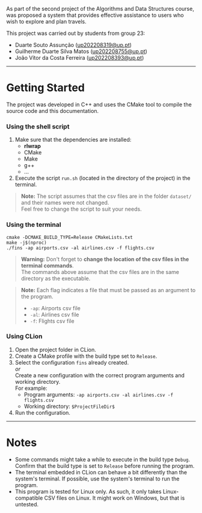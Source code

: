 As part of the second project of the Algorithms and Data Structures course, was proposed a system that provides
effective assistance to users who wish to explore and plan travels. 

This project was carried out by students from group 23: 
 - Duarte Souto Assunção (up202208319@up.pt) 
 - Guilherme Duarte Silva Matos (up202208755@up.pt)
 - João Vítor da Costa Ferreira (up202208393@up.pt)

---

# Getting Started

The project was developed in C++ and uses the CMake tool to compile the source code and this documentation.

### Using the shell script
1. Make sure that the dependencies are installed:
    - **rlwrap**
    - CMake
    - Make
    - g++
    - ...
2. Execute the script `run.sh` (located in the directory of the project) in the terminal.

> **Note:** The script assumes that the csv files are in the folder `dataset/` and their names were not changed.  
> Feel free to change the script to suit your needs.

### Using the terminal

```
cmake -DCMAKE_BUILD_TYPE=Release CMakeLists.txt
make -j$(nproc)
./fins -ap airports.csv -al airlines.csv -f flights.csv
```

> **Warning:** Don't forget to **change the location of the csv files in the terminal commands**.  
> The commands above assume that the csv files are in the same directory as the executable.

> **Note:** Each flag indicates a file that must be passed as an argument to the program.
> - `-ap`: Airports csv file
> - `-al`: Airlines csv file
> - `-f`: Flights csv file

### Using CLion

1. Open the project folder in CLion.
2. Create a CMake profile with the build type set to `Release`.
3. Select the configuration `fins` already created.  
   _or_  
   Create a new configuration with the correct program arguments and working directory.  
   For example:
    - Program arguments: `-ap airports.csv -al airlines.csv -f flights.csv`
    - Working directory: `$ProjectFileDir$`
4. Run the configuration.

---

# Notes

- Some commands might take a while to execute in the build type `Debug`. Confirm that the build type is set to `Release`
  before running the program.
- The terminal embedded in CLion can behave a bit differently than the system's terminal.
  If possible, use the system's terminal to run the program.
- This program is tested for Linux only. As such, it only takes Linux-compatible CSV files on Linux. It might work on
  Windows, but that is untested.
